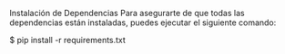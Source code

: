 Instalación de Dependencias
Para asegurarte de que todas las dependencias están instaladas, puedes ejecutar el siguiente comando:

$ pip install -r requirements.txt
